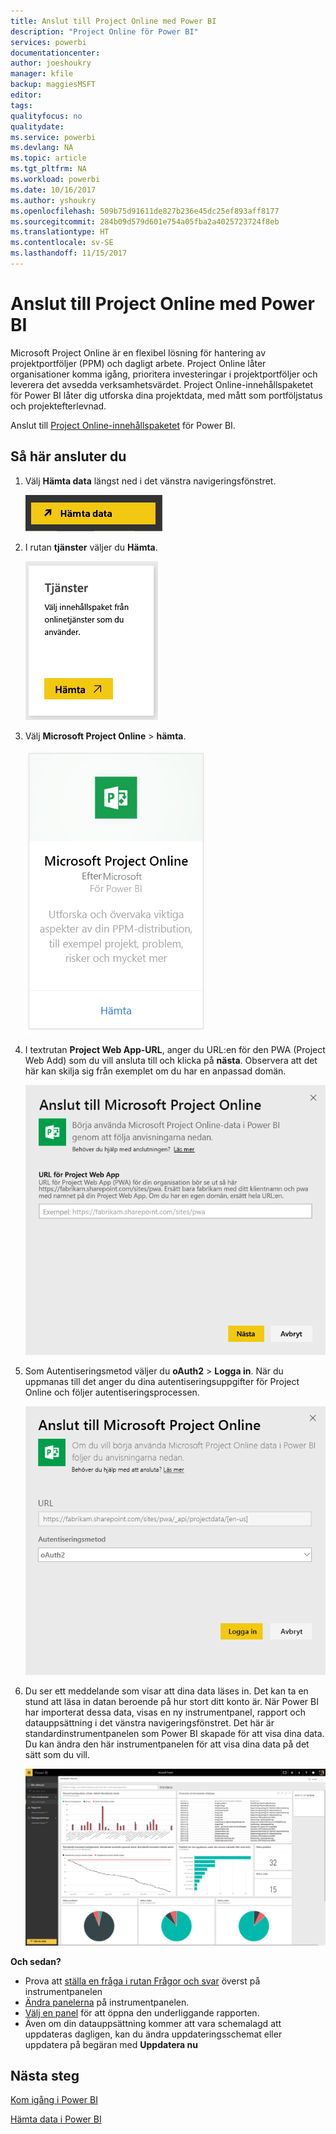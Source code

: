 ```yaml
---
title: Anslut till Project Online med Power BI
description: "Project Online för Power BI"
services: powerbi
documentationcenter: 
author: joeshoukry
manager: kfile
backup: maggiesMSFT
editor: 
tags: 
qualityfocus: no
qualitydate: 
ms.service: powerbi
ms.devlang: NA
ms.topic: article
ms.tgt_pltfrm: NA
ms.workload: powerbi
ms.date: 10/16/2017
ms.author: yshoukry
ms.openlocfilehash: 509b75d91611de827b236e45dc25ef893aff8177
ms.sourcegitcommit: 284b09d579d601e754a05fba2a4025723724f8eb
ms.translationtype: HT
ms.contentlocale: sv-SE
ms.lasthandoff: 11/15/2017
---
```

# <a name="connect-to-project-online-with-power-bi"></a>Anslut till Project Online med Power BI
Microsoft Project Online är en flexibel lösning för hantering av projektportföljer (PPM) och dagligt arbete. Project Online låter organisationer komma igång, prioritera investeringar i projektportföljer och leverera det avsedda verksamhetsvärdet. Project Online-innehållspaketet för Power BI låter dig utforska dina projektdata, med mått som portföljstatus och projektefterlevnad.

Anslut till [Project Online-innehållspaketet](https://app.powerbi.com/getdata/services/project-online) för Power BI.

## <a name="how-to-connect"></a>Så här ansluter du
1. Välj **Hämta data** längst ned i det vänstra navigeringsfönstret.
   
    ![](media/service-connect-to-project-online/getdata.png)
2. I rutan **tjänster** väljer du **Hämta**.
   
   ![](media/service-connect-to-project-online/services.png)
3. Välj **Microsoft Project Online** \> **hämta**.
   
   ![](media/service-connect-to-project-online/mproject.png)
4. I textrutan **Project Web App-URL**, anger du URL:en för den PWA (Project Web Add) som du vill ansluta till och klicka på **nästa**. Observera att det här kan skilja sig från exemplet om du har en anpassad domän.
   
    ![](media/service-connect-to-project-online/params.png)
5. Som Autentiseringsmetod väljer du **oAuth2** \> **Logga in**. När du uppmanas till det anger du dina autentiseringsuppgifter för Project Online och följer autentiseringsprocessen.
   
    ![](media/service-connect-to-project-online/creds.png)
6. Du ser ett meddelande som visar att dina data läses in. Det kan ta en stund att läsa in datan beroende på hur stort ditt konto är. När Power BI har importerat dessa data, visas en ny instrumentpanel, rapport och datauppsättning i det vänstra navigeringsfönstret. Det här är standardinstrumentpanelen som Power BI skapade för att visa dina data. Du kan ändra den här instrumentpanelen för att visa dina data på det sätt som du vill.
   
   ![](media/service-connect-to-project-online/dashboard2.png)

**Och sedan?**

* Prova att [ställa en fråga i rutan Frågor och svar](service-q-and-a.md) överst på instrumentpanelen
* [Ändra panelerna](service-dashboard-edit-tile.md) på instrumentpanelen.
* [Välj en panel](service-dashboard-tiles.md) för att öppna den underliggande rapporten.
* Även om din datauppsättning kommer att vara schemalagd att uppdateras dagligen, kan du ändra uppdateringsschemat eller uppdatera på begäran med **Uppdatera nu**

## <a name="next-steps"></a>Nästa steg
[Kom igång i Power BI](service-get-started.md)

[Hämta data i Power BI](service-get-data.md)

